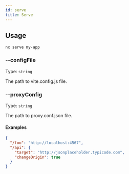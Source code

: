 ```yaml
---
id: serve
title: Serve
---
```


## Usage

```
nx serve my-app
```

### --configFile

Type: `string`

The path to vite.config.js file.

### --proxyConfig

Type: `string`

The path to proxy.conf.json file.

#### Examples

```json
{
  "/foo": "http://localhost:4567",
  "/api": {
    "target": "http://jsonplaceholder.typicode.com",
    "changeOrigin": true
  }
}
```
